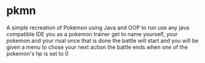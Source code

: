 # pkmn
A simple recreation of Pokémon using Java and OOP
to run use any java compatible IDE
you as a pokemon trainer get to name yourself, your pokemon and your rival
once that is done the battle will start and you will be given a menu to chose your next action
the battle ends when one of the pokemon's hp is set to 0
